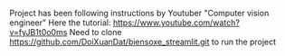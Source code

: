 Project has been following instructions by Youtuber "Computer vision engineer"
Here the tutorial: https://www.youtube.com/watch?v=fyJB1t0o0ms
Need to clone https://github.com/DoiXuanDat/biensoxe_streamlit.git to run the project
